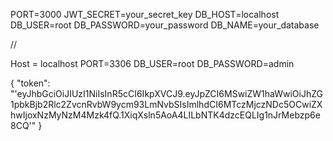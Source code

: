 PORT=3000
JWT_SECRET=your_secret_key
DB_HOST=localhost
DB_USER=root
DB_PASSWORD=your_password
DB_NAME=your_database


//

Host = localhost
PORT=3306
DB_USER=root
DB_PASSWORD=admin

{
    "token": "'eyJhbGciOiJIUzI1NiIsInR5cCI6IkpXVCJ9.eyJpZCI6MSwiZW1haWwiOiJhZG1pbkBjb2Rlc2ZvcnRvbW9ycm93LmNvbSIsImlhdCI6MTczMjczNDc5OCwiZXhwIjoxNzMyNzM4Mzk4fQ.1XiqXsln5AoA4LILbNTK4dzcEQLIg1nJrMebzp6e8CQ'"
}